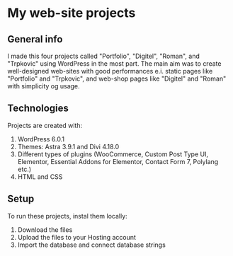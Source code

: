 # My web-site projects

## General info
I made this four projects called "Portfolio", "Digitel", "Roman", and "Trpkovic" using WordPress in the most part. The main aim was to create well-designed web-sites with good performances e.i. static pages like "Portfolio" and "Trpkovic", and web-shop pages like "Digitel" and "Roman" with simplicity og usage. 

## Technologies
Projects are created with:

1. WordPress 6.0.1
2. Themes: Astra 3.9.1 and Divi 4.18.0
3. Different types of plugins (WooCommerce, Custom Post Type UI, Elementor, Essential Addons for Elementor, Contact Form 7, Polylang etc.)
4. HTML and CSS

## Setup
To run these projects, instal them locally:

1. Download the files
2. Upload the files to your Hosting account 
3. Import the database and connect database strings 
